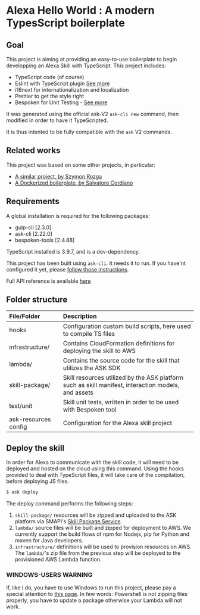 # Alexa Hello World : A modern TypesScript boilerplate

## Goal

This project is aiming at providing an easy-to-use boilerplate to begin developping an Alexa Skill with TypeScript. This project includes:

- TypeScript code (of course)
- Eslint with TypeScript plugin [See more](https://typescript-eslint.io)
- i18next for internationalization and localization
- Prettier to get the style right
- Bespoken for Unit Testing - [See more](https://read.bespoken.io/unit-testing/guide/#overview)

It was generated using the official ask-V2 `ask-cli new` command, then modified in order to have it TypeScripted.

It is thus intented to be fully compatible with the `ask` V2 commands.

## Related works

This project was based on some other projects, in particular:

- [A similar project, by Szymon Rozga](https://github.com/srozga/alexa-node-sdk-typescript-boilerplate)
- [A Dockerized boilerplate, by Salvatore Cordiano](https://github.com/salvatorecordiano/alexa-skill-boilerplate)

## Requirements

A global installation is required for the following packages:

- gulp-cli [2.3.0]
- ask-cli [2.22.0]
- bespoken-tools [2.4.88]

TypeScript installed is 3.9.7, and is a dev-dependency.

This project has been built using `ask-cli`. It needs it to run. If you have'nt configured it yet, please [follow those instructions](https://github.com/alexa/ask-cli#getting-started).

Full API reference is available [here](https://developer.amazon.com/fr-FR/docs/alexa/smapi/ask-cli-command-reference.html)

## Folder structure

| File/Folder          | Description                                                                                         |
| :------------------- | :-------------------------------------------------------------------------------------------------- |
| hooks                | Configuration custom build scripts, here used to compile TS files                                   |
| infrastructure/      | Contains CloudFormation definitions for deploying the skill to AWS                                  |
| lambda/              | Contains the source code for the skill that utilizes the ASK SDK                                    |
| skill-package/       | Skill resources utilized by the ASK platform such as skill manifest, interaction models, and assets |
| test/unit            | Skill unit tests, written in order to be used with Bespoken tool                                    |
| ask-resources config | Configuration for the Alexa skill project                                                           |

## Deploy the skill

In order for Alexa to communicate with the skill code, it will need to be deployed and hosted on the cloud using this command.
Using the hooks provided to deal with TypeScript files, it will take care of the compilation, before deploying JS files.

```bash
$ ask deploy
```

The deploy command performs the following steps:

1. `skill-package/` resources will be zipped and uploaded to the ASK platform via SMAPI's [Skill Package Service](https://developer.amazon.com/docs/smapi/skill-package-api-reference.html).
2. `lambda/` source files will be built and zipped for deployment to AWS. We currently support the build flows of npm for Nodejs, pip for Python and maven for Java developers.
3. `infrastructure/` definitions will be used to provision resources on AWS. The `lambda/`'s zip file from the previous step will be deployed to the provisioned AWS Lambda function.

### WINDOWS-USERS WARNING

If, like I do, you have to use Windows to run this project, please pay a special attention to [this page](https://github.com/alexa/ask-cli/blob/develop/docs/FAQ.md#q-for-windows-users-if-your-skill-return-empty-response-and-log-shows-module-not-found-genericerrormapper-or-cannot-find-module-dispatchererrormappergenericerrormapper-how-to-resolve). In few words: Powershell is not zipping files properly, you have to update a package otherwise your Lambda will not work.
